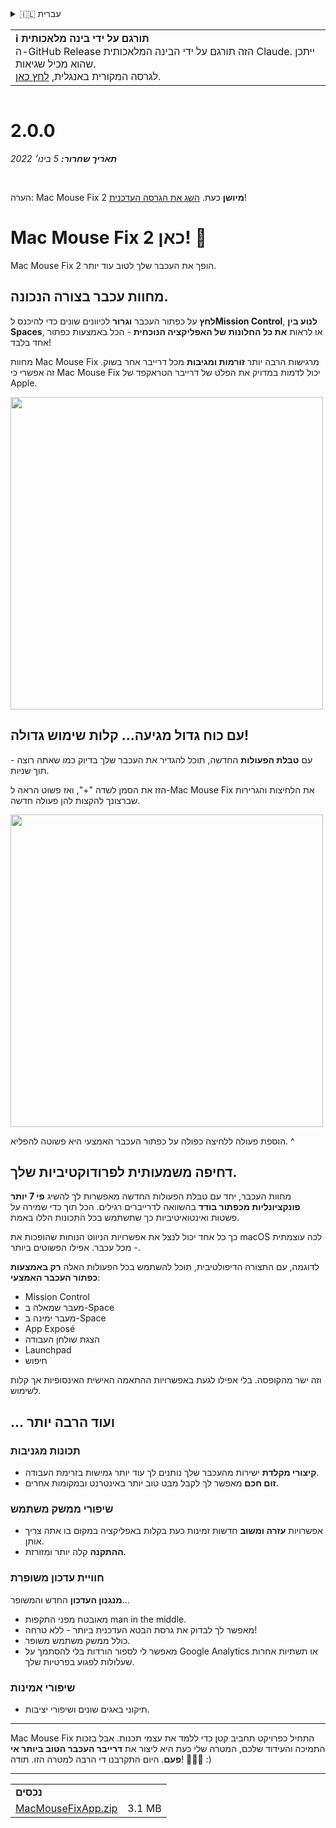 <details>
<summary>🇮🇱 עברית</summary>

[🇬🇧 English (GitHub)](https://github.com/noah-nuebling/mac-mouse-fix/releases/tag/2.0.0)\
[🇦🇩 Català](https://redirect.macmousefix.com/?target=mmf-release&tag=2.0.0&locale=ca)\
[🇩🇪 Deutsch](https://redirect.macmousefix.com/?target=mmf-release&tag=2.0.0&locale=de)\
[🇪🇸 Español](https://redirect.macmousefix.com/?target=mmf-release&tag=2.0.0&locale=es)\
[🇫🇷 Français](https://redirect.macmousefix.com/?target=mmf-release&tag=2.0.0&locale=fr)\
[🇮🇩 Indonesia](https://redirect.macmousefix.com/?target=mmf-release&tag=2.0.0&locale=id)\
[🇮🇹 Italiano](https://redirect.macmousefix.com/?target=mmf-release&tag=2.0.0&locale=it)\
[🇭🇺 Magyar](https://redirect.macmousefix.com/?target=mmf-release&tag=2.0.0&locale=hu)\
[🇳🇱 Nederlands](https://redirect.macmousefix.com/?target=mmf-release&tag=2.0.0&locale=nl)\
[🇵🇱 Polski](https://redirect.macmousefix.com/?target=mmf-release&tag=2.0.0&locale=pl)\
[🇧🇷 Português (Brasil)](https://redirect.macmousefix.com/?target=mmf-release&tag=2.0.0&locale=pt-BR)\
[🇵🇹 Português (Portugal)](https://redirect.macmousefix.com/?target=mmf-release&tag=2.0.0&locale=pt-PT)\
[🇷🇴 Română](https://redirect.macmousefix.com/?target=mmf-release&tag=2.0.0&locale=ro)\
[🇸🇪 Svenska](https://redirect.macmousefix.com/?target=mmf-release&tag=2.0.0&locale=sv)\
[🇻🇳 Tiếng Việt](https://redirect.macmousefix.com/?target=mmf-release&tag=2.0.0&locale=vi)\
[🇹🇷 Türkçe](https://redirect.macmousefix.com/?target=mmf-release&tag=2.0.0&locale=tr)\
[🇨🇿 Čeština](https://redirect.macmousefix.com/?target=mmf-release&tag=2.0.0&locale=cs)\
[🇬🇷 Ελληνικά](https://redirect.macmousefix.com/?target=mmf-release&tag=2.0.0&locale=el)\
[🇷🇺 Русский](https://redirect.macmousefix.com/?target=mmf-release&tag=2.0.0&locale=ru)\
[🇺🇦 Українська](https://redirect.macmousefix.com/?target=mmf-release&tag=2.0.0&locale=uk)\
**🇮🇱 עברית**\
[🇸🇦 العربية](https://redirect.macmousefix.com/?target=mmf-release&tag=2.0.0&locale=ar)\
[🇮🇳 हिन्दी](https://redirect.macmousefix.com/?target=mmf-release&tag=2.0.0&locale=hi)\
[🇹🇭 ไทย](https://redirect.macmousefix.com/?target=mmf-release&tag=2.0.0&locale=th)\
[🇨🇳 中文 (简体)](https://redirect.macmousefix.com/?target=mmf-release&tag=2.0.0&locale=zh-Hans)\
[🇨🇳 中文 (繁體)](https://redirect.macmousefix.com/?target=mmf-release&tag=2.0.0&locale=zh-Hant)\
[🇭🇰 中文（香港)](https://redirect.macmousefix.com/?target=mmf-release&tag=2.0.0&locale=zh-HK)\
[🇯🇵 日本語](https://redirect.macmousefix.com/?target=mmf-release&tag=2.0.0&locale=ja)\
[🇰🇷 한국어](https://redirect.macmousefix.com/?target=mmf-release&tag=2.0.0&locale=ko)\
[Help translate Mac Mouse Fix to different languages!](https://github.com/noah-nuebling/mac-mouse-fix/discussions/731)
</details>
<table align=><td>
<b>ℹ️ תורגם על ידי בינה מלאכותית</b><br>
ה-GitHub Release הזה תורגם על ידי הבינה המלאכותית Claude. ייתכן שהוא מכיל שגיאות.<br>
לגרסה המקורית באנגלית, <a href="https://github.com/noah-nuebling/mac-mouse-fix/releases/tag/2.0.0">לחץ כאן</a>.
</td></table>

<table></table>

# 2.0.0
***תאריך שחרור:** 5 בינו׳ 2022*

<br>

הערה: Mac Mouse Fix 2 **מיושן** כעת. [השג את הגרסה העדכנית](https://github.com/noah-nuebling/mac-mouse-fix/releases)!

# Mac Mouse Fix 2 כאן! 🎉

Mac Mouse Fix 2 הופך את העכבר שלך לטוב עוד יותר.

## מחוות עכבר בצורה הנכונה.

**לחץ** על כפתור העכבר **וגרור** לכיוונים שונים כדי להיכנס ל**Mission Control**, **לנוע בין Spaces**, או לראות **את כל החלונות של האפליקציה הנוכחית** - הכל באמצעות כפתור אחד בלבד!

מחוות Mac Mouse Fix מרגישות הרבה יותר **זורמות ומגיבות** מכל דרייבר אחר בשוק.
זה אפשרי כי Mac Mouse Fix יכול לדמות במדויק את הפלט של דרייבר הטראקפד של Apple.

<img width=500px src="https://user-images.githubusercontent.com/40808343/149643011-cc3311f1-af5c-453a-8206-2c6496d73d61.gif">

## עם כוח גדול מגיעה... קלות שימוש גדולה!

עם **טבלת הפעולות** החדשה, תוכל להגדיר את העכבר שלך בדיוק כמו שאתה רוצה - תוך שניות.

הזז את הסמן לשדה "+", ואז פשוט הראה ל-Mac Mouse Fix את הלחיצות והגרירות שברצונך להקצות להן פעולה חדשה.

<img width=500px src="https://user-images.githubusercontent.com/40808343/149642392-d0e25cf9-b49b-4398-b2e9-af2e810c8594.gif">

הוספת פעולה ללחיצה כפולה על כפתור העכבר האמצעי היא פשוטה להפליא. ^

## דחיפה משמעותית לפרודוקטיביות שלך.

מחוות העכבר, יחד עם טבלת הפעולות החדשה מאפשרות לך להשיג **פי 7 יותר פונקציונליות מכפתור בודד** בהשוואה לדרייברים רגילים. הכל תוך כדי שמירה על פשטות ואינטואיטיביות כך שתשתמש בכל התכונות הללו באמת.

כך כל אחד יכול לנצל את אפשרויות הניווט הנוחות שהופכות את macOS לכה עוצמתית - מכל עכבר. אפילו הפשוטים ביותר.

לדוגמה, עם התצורה הדיפולטיבית, תוכל להשתמש בכל הפעולות האלה **רק באמצעות כפתור העכבר האמצעי**:

- Mission Control
- מעבר שמאלה ב-Space
- מעבר ימינה ב-Space
- App Exposé
- הצגת שולחן העבודה
- Launchpad
- חיפוש

וזה ישר מהקופסה. בלי אפילו לגעת באפשרויות ההתאמה האישית האינסופיות אך קלות לשימוש.

## ... ועוד הרבה יותר

### תכונות מגניבות

- **קיצורי מקלדת** ישירות מהעכבר שלך נותנים לך עוד יותר גמישות בזרימת העבודה.
- **זום חכם** מאפשר לך לקבל מבט טוב יותר באינטרנט ובמקומות אחרים.

### שיפורי ממשק משתמש

- אפשרויות **עזרה ומשוב** חדשות זמינות כעת בקלות באפליקציה במקום בו אתה צריך אותן.
- **ההתקנה** קלה יותר ומזורזת.

### חוויית עדכון משופרת

**מנגנון העדכון** החדש והמשופר...

- מאובטח מפני התקפות man in the middle.
- מאפשר לך לבדוק את גרסת הבטא העדכנית ביותר - ללא טרחה!
- כולל ממשק משתמש משופר.
- מאפשר לי לספור הורדות בלי להסתמך על Google Analytics או תשתיות אחרות שעלולות לפגוע בפרטיות שלך.

### שיפורי אמינות

- תיקוני באגים שונים ושיפורי יציבות.

---

Mac Mouse Fix התחיל כפרויקט תחביב קטן כדי ללמד את עצמי תכנות. אבל בזכות התמיכה והעידוד שלכם, המטרה שלי כעת היא ליצור את **דרייבר העכבר הטוב ביותר אי פעם**. היום התקרבנו די הרבה למטרה הזו. תודה! 🚀🚀🚀 :)

---

<table align="start">
<tr>
    <td colspan=2>
        <b>נכסים</b>
    </td>
</tr>
<tr>
    <td><a href="https://github.com/noah-nuebling/mac-mouse-fix/releases/download/2.0.0/MacMouseFixApp.zip">MacMouseFixApp.zip</a></td>
    <td>3.1 MB</td>
</tr>
</table>